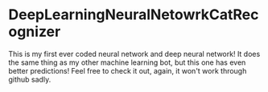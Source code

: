 # DeepLearningNeuralNetowrkCatRecognizer
This is my first ever coded neural network and deep neural network! It does the same thing as my other machine learning bot, but this one has even better predictions! Feel free to check it out, again, it won't work through github sadly.

